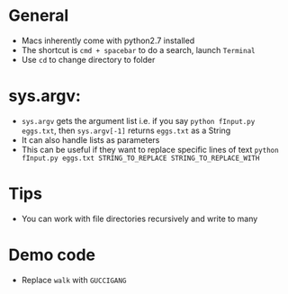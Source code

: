 # General
- Macs inherently come with python2.7 installed
- The shortcut is `cmd + spacebar` to do a search, launch `Terminal`
- Use `cd` to change directory to folder

# sys.argv:
- `sys.argv` gets the argument list i.e. if you say `python fInput.py eggs.txt`, then `sys.argv[-1]` returns `eggs.txt` as a String
- It can also handle lists as parameters
- This can be useful if they want to replace specific lines of text `python fInput.py eggs.txt STRING_TO_REPLACE STRING_TO_REPLACE_WITH`

# Tips
- You can work with file directories recursively and write to many

# Demo code
- Replace `walk` with `GUCCIGANG`